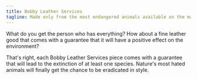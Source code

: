 ```yaml
---
title: Bobby Leather Services
tagline: Made only from the most endangered animals available on the market.
---
```


What do you get the person who has everything? How about a fine leather good that comes with a guarantee that it will have a positive effect on the environment?

That's right, each Bobby Leather Services piece comes with a guarantee that will lead to the extinction of at least one species. Nature's most hated animals will finally get the chance to be eradicated in style.
